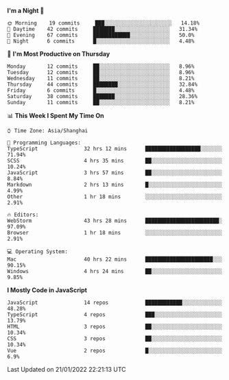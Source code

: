 <!--START_SECTION:waka-->
**I'm a Night 🦉** 

```text
🌞 Morning    19 commits     ███░░░░░░░░░░░░░░░░░░░░░░   14.18% 
🌆 Daytime    42 commits     ███████░░░░░░░░░░░░░░░░░░   31.34% 
🌃 Evening    67 commits     ████████████░░░░░░░░░░░░░   50.0% 
🌙 Night      6 commits      █░░░░░░░░░░░░░░░░░░░░░░░░   4.48%

```
📅 **I'm Most Productive on Thursday** 

```text
Monday       12 commits     ██░░░░░░░░░░░░░░░░░░░░░░░   8.96% 
Tuesday      12 commits     ██░░░░░░░░░░░░░░░░░░░░░░░   8.96% 
Wednesday    11 commits     ██░░░░░░░░░░░░░░░░░░░░░░░   8.21% 
Thursday     44 commits     ████████░░░░░░░░░░░░░░░░░   32.84% 
Friday       6 commits      █░░░░░░░░░░░░░░░░░░░░░░░░   4.48% 
Saturday     38 commits     ███████░░░░░░░░░░░░░░░░░░   28.36% 
Sunday       11 commits     ██░░░░░░░░░░░░░░░░░░░░░░░   8.21%

```


📊 **This Week I Spent My Time On** 

```text
⌚︎ Time Zone: Asia/Shanghai

💬 Programming Languages: 
TypeScript               32 hrs 12 mins      ██████████████████░░░░░░░   71.94% 
SCSS                     4 hrs 35 mins       ██░░░░░░░░░░░░░░░░░░░░░░░   10.24% 
JavaScript               3 hrs 57 mins       ██░░░░░░░░░░░░░░░░░░░░░░░   8.84% 
Markdown                 2 hrs 13 mins       █░░░░░░░░░░░░░░░░░░░░░░░░   4.99% 
Other                    1 hr 18 mins        ░░░░░░░░░░░░░░░░░░░░░░░░░   2.91%

🔥 Editors: 
WebStorm                 43 hrs 28 mins      ████████████████████████░   97.09% 
Browser                  1 hr 18 mins        ░░░░░░░░░░░░░░░░░░░░░░░░░   2.91%

💻 Operating System: 
Mac                      40 hrs 22 mins      ██████████████████████░░░   90.15% 
Windows                  4 hrs 24 mins       ██░░░░░░░░░░░░░░░░░░░░░░░   9.85%

```

**I Mostly Code in JavaScript** 

```text
JavaScript               14 repos            ████████████░░░░░░░░░░░░░   48.28% 
TypeScript               4 repos             ███░░░░░░░░░░░░░░░░░░░░░░   13.79% 
HTML                     3 repos             ██░░░░░░░░░░░░░░░░░░░░░░░   10.34% 
CSS                      3 repos             ██░░░░░░░░░░░░░░░░░░░░░░░   10.34% 
Vue                      2 repos             █░░░░░░░░░░░░░░░░░░░░░░░░   6.9%

```



 Last Updated on 21/01/2022 22:21:13 UTC
<!--END_SECTION:waka-->

<!--
**likaiqiang/likaiqiang** is a ✨ _special_ ✨ repository because its `README.md` (this file) appears on your GitHub profile.

Here are some ideas to get you started:

- 🔭 I’m currently working on ...
- 🌱 I’m currently learning ...
- 👯 I’m looking to collaborate on ...
- 🤔 I’m looking for help with ...
- 💬 Ask me about ...
- 📫 How to reach me: ...
- 😄 Pronouns: ...
- ⚡ Fun fact: ...
-->
